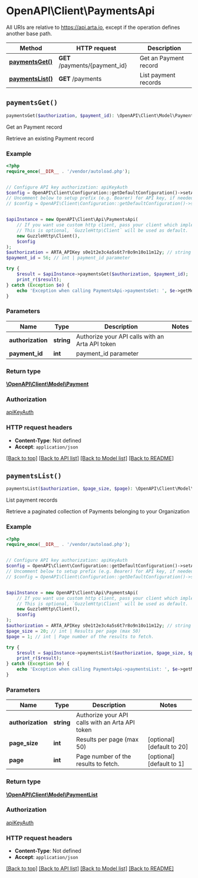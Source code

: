 # OpenAPI\Client\PaymentsApi

All URIs are relative to https://api.arta.io, except if the operation defines another base path.

| Method | HTTP request | Description |
| ------------- | ------------- | ------------- |
| [**paymentsGet()**](PaymentsApi.md#paymentsGet) | **GET** /payments/{payment_id} | Get an Payment record |
| [**paymentsList()**](PaymentsApi.md#paymentsList) | **GET** /payments | List  payment records |


## `paymentsGet()`

```php
paymentsGet($authorization, $payment_id): \OpenAPI\Client\Model\Payment
```

Get an Payment record

Retrieve an existing Payment record

### Example

```php
<?php
require_once(__DIR__ . '/vendor/autoload.php');


// Configure API key authorization: apiKeyAuth
$config = OpenAPI\Client\Configuration::getDefaultConfiguration()->setApiKey('Authorization', 'YOUR_API_KEY');
// Uncomment below to setup prefix (e.g. Bearer) for API key, if needed
// $config = OpenAPI\Client\Configuration::getDefaultConfiguration()->setApiKeyPrefix('Authorization', 'Bearer');


$apiInstance = new OpenAPI\Client\Api\PaymentsApi(
    // If you want use custom http client, pass your client which implements `GuzzleHttp\ClientInterface`.
    // This is optional, `GuzzleHttp\Client` will be used as default.
    new GuzzleHttp\Client(),
    $config
);
$authorization = ARTA_APIKey s0e1t2e3c4a5s6t7r8o9n10o11m12y; // string | Authorize your API calls with an Arta API token
$payment_id = 56; // int | payment_id parameter

try {
    $result = $apiInstance->paymentsGet($authorization, $payment_id);
    print_r($result);
} catch (Exception $e) {
    echo 'Exception when calling PaymentsApi->paymentsGet: ', $e->getMessage(), PHP_EOL;
}
```

### Parameters

| Name | Type | Description  | Notes |
| ------------- | ------------- | ------------- | ------------- |
| **authorization** | **string**| Authorize your API calls with an Arta API token | |
| **payment_id** | **int**| payment_id parameter | |

### Return type

[**\OpenAPI\Client\Model\Payment**](../Model/Payment.md)

### Authorization

[apiKeyAuth](../../README.md#apiKeyAuth)

### HTTP request headers

- **Content-Type**: Not defined
- **Accept**: `application/json`

[[Back to top]](#) [[Back to API list]](../../README.md#endpoints)
[[Back to Model list]](../../README.md#models)
[[Back to README]](../../README.md)

## `paymentsList()`

```php
paymentsList($authorization, $page_size, $page): \OpenAPI\Client\Model\PaymentList
```

List  payment records

Retrieve a paginated collection of Payments belonging to your Organization

### Example

```php
<?php
require_once(__DIR__ . '/vendor/autoload.php');


// Configure API key authorization: apiKeyAuth
$config = OpenAPI\Client\Configuration::getDefaultConfiguration()->setApiKey('Authorization', 'YOUR_API_KEY');
// Uncomment below to setup prefix (e.g. Bearer) for API key, if needed
// $config = OpenAPI\Client\Configuration::getDefaultConfiguration()->setApiKeyPrefix('Authorization', 'Bearer');


$apiInstance = new OpenAPI\Client\Api\PaymentsApi(
    // If you want use custom http client, pass your client which implements `GuzzleHttp\ClientInterface`.
    // This is optional, `GuzzleHttp\Client` will be used as default.
    new GuzzleHttp\Client(),
    $config
);
$authorization = ARTA_APIKey s0e1t2e3c4a5s6t7r8o9n10o11m12y; // string | Authorize your API calls with an Arta API token
$page_size = 20; // int | Results per page (max 50)
$page = 1; // int | Page number of the results to fetch.

try {
    $result = $apiInstance->paymentsList($authorization, $page_size, $page);
    print_r($result);
} catch (Exception $e) {
    echo 'Exception when calling PaymentsApi->paymentsList: ', $e->getMessage(), PHP_EOL;
}
```

### Parameters

| Name | Type | Description  | Notes |
| ------------- | ------------- | ------------- | ------------- |
| **authorization** | **string**| Authorize your API calls with an Arta API token | |
| **page_size** | **int**| Results per page (max 50) | [optional] [default to 20] |
| **page** | **int**| Page number of the results to fetch. | [optional] [default to 1] |

### Return type

[**\OpenAPI\Client\Model\PaymentList**](../Model/PaymentList.md)

### Authorization

[apiKeyAuth](../../README.md#apiKeyAuth)

### HTTP request headers

- **Content-Type**: Not defined
- **Accept**: `application/json`

[[Back to top]](#) [[Back to API list]](../../README.md#endpoints)
[[Back to Model list]](../../README.md#models)
[[Back to README]](../../README.md)
